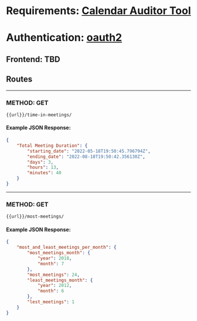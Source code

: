 # Requirements: [Calendar Auditor Tool](./Avoma_Backend_Position_-_Calendar.pdf)
# Authentication: [oauth2](https://developers.google.com/identity/protocols/oauth2)


## Frontend: TBD

## Routes
---
### METHOD: GET
 ```
 {{url}}/time-in-meetings/
```
#### Example JSON Response:
```JSON
{
    "Total Meeting Duration": {
        "starting_date": "2022-05-18T19:50:45.796794Z",
        "ending_date": "2022-08-18T19:50:42.356130Z",
        "days": 3,
        "hours": 13,
        "minutes": 40
    }
}
```
---
### METHOD: GET
 ```
 {{url}}/most-meetings/
```
#### Example JSON Response:
```JSON
{
    "most_and_least_meetings_per_month": {
        "most_meetings_month": {
            "year": 2018,
            "month": 7
        },
        "most_meetings": 24,
        "least_meetings_month": {
            "year": 2012,
            "month": 6
        },
        "lest_meetings": 1
    }
}
```